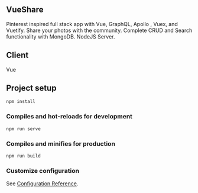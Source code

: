 ## VueShare
Pinterest inspired full stack app with Vue, GraphQL, Apollo , Vuex, and Vuetify. Share your photos with the community. Complete CRUD and Search functionality with MongoDB. NodeJS Server.

## Client
Vue

## Project setup
```
npm install
```

### Compiles and hot-reloads for development
```
npm run serve
```

### Compiles and minifies for production
```
npm run build
```

### Customize configuration
See [Configuration Reference](https://cli.vuejs.org/config/).
